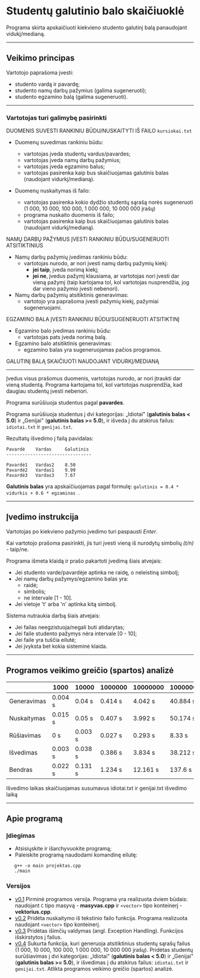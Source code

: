 # Studentų galutinio balo skaičiuoklė #
Programa skirta apskaičiuoti kiekvieno studento galutinį balą panaudojant vidukį/medianą.

- - - 

## Veikimo principas ##

Vartotojo paprašoma įvesti:
* studento vardą ir pavardę;
* studento namų darbų pažymius (galima sugeneruoti);
* studento egzamino balą (galima sugeneruoti).


---------------------------------------------------------------------------------------------------------------------------------------------------------------------
### Vartotojas turi galimybę pasirinkti ###

DUOMENIS SUVESTI RANKINIU BŪDU/NUSKAITYTI IŠ FAILO ```kursiokai.txt```

* Duomenų suvedimas rankiniu būdu:
   * vartotojas įveda studentų vardus/pavardes;
   * vartotojas įveda namų darbų pažymius;
   * vartotojas įveda egzamino balus;
   * vartotojas pasirenka kaip bus skaičiuojamas galutinis balas (naudojant vidurkį/medianą).

* Duomenų nuskaitymas iš failo:
   * vartotojas pasirenka kokio dydžio studentų sąrašą norės sugeneruoti (1 000, 10 000, 100 000, 1 000 000, 10 000 000 įrašų)  
   * programa nuskaito duomenis iš failo;
   * vartotojas pasirenka kaip bus skaičiuojamas galutinis balas (naudojant vidurkį/medianą).

NAMŲ DARBŲ PAŽYMIUS ĮVESTI RANKINIU BŪDU/SUGENERUOTI ATSITIKTINIUS

* Namų darbų pažymių įvedimas rankiniu būdu:
   * vartotojas nurodo, ar nori įvesti namų darbų pažymių kiekį:
      * **jei taip**, įveda norimą kiekį;
      * **jei ne**, įvedus pažymį klausiama, ar vartotojas nori įvesti dar vieną pažymį (taip kartojama tol, kol vartotojas nusprendžia, jog dar vieno pažymio įvesti nebenori).
* Namų darbų pažymių atsitiktinis generavimas:
   * vartotojo yra paprašoma įvesti pažymių kiekį, pažymiai sugeneruojami.    



EGZAMINO BALA ĮVESTI RANKINIU BŪDU/SUGENERUOTI ATSITIKTINĮ

* Egzamino balo įvedimas rankiniu būdu:
   * vartotojas pats įveda norimą balą.
* Egzamino balo atsitiktinis generavimas:
   * egzamino balas yra sugeneruojamas pačios programos. 

GALUTINĮ BALĄ SKAIČIUOTI NAUDOJANT VIDURKĮ/MEDIANĄ


---------------------------------------------------------------------------------------------------------------------------------------------------------------------

Įvedus visus prašomus duomenis, vartotojas nurodo, ar nori įtraukti dar vieną studentą. Programa kartojama tol, kol vartotojas nusprendžia, kad daugiau studentų įvesti nebenori.

Programa surūšiuoja studentus pagal **pavardes**.

Programa surūšiuoja studentus į dvi kategorijas: „Idiotai" (**galutinis balas < 5.0**) ir „Genijai" (**galutinis balas >= 5.0**), ir išveda į du atskirus failus: ```idiotai.txt``` ir ```genijai.txt```.

Rezultatų išvedimo į failą pavidalas:

 ```                                      
Pavardė    Vardas     Galutinis
--------------------------------

Pavardė1   Vardas2    8.50
Pavardė2   Vardas1    9.99
Pavardė3   Vardas3    7.67
 ```

**Galutinis balas** yra apskaičiuojamas pagal formulę: ```galutinis = 0.4 * vidurkis + 0.6 * egzaminas ```.

- - - 

## Įvedimo instrukcija ##

Vartotojas po kiekvieno pažymio įvedimo turi paspausti *Enter*.

Kai vartotojo prašoma pasirinkti, jis turi įvesti vieną iš nurodytų simbolių *(t/n)* - taip/ne.


Programa išmeta klaidą ir prašo pakartoti įvedimą šiais atvejais:
* Jei studento varde/pavardėje aptinka ne raidę, o neleistiną simbolį;
* Jei namų darbų pažymys/egzamino balas yra:
  * raidė;
  * simbolis;
  * ne intervale [1 - 10].
* Jei vietoje 't' arba 'n' aptinka kitą simbolį.

Sistema nutraukia darbą šiais atvejais:
* Jei failas neegzistuoja/negali buti atidarytas;
* Jei faile studento pažymys nėra intervale [0 - 10];
* Jei faile yra tuščia eilutė;
* Jei įvyksta bet kokia sisteminė klaida.

- - - 

## Programos veikimo greičio (spartos) analizė ##

                                    

|              |   1000   |  10000  | 1000000 | 10000000 | 10000000
| ------------ | -------- | ------- | ------- | -------- | --------- 
| Generavimas  | 0.004 s  | 0.04 s  | 0.414 s | 4.042 s  | 40.884 s 
| Nuskaitymas  | 0.015 s  | 0.05 s  | 0.407 s | 3.992 s  | 50.174 s
| Rūšiavimas   | 0 s      | 0.003 s | 0.027 s | 0.293 s  | 8.33 s
| Išvedimas    | 0.003 s  | 0.038 s | 0.386 s | 3.834 s  | 38.212 s
| Bendras      | 0.022 s  | 0.131 s | 1.234 s | 12.161 s | 137.6 s


Išvedimo laikas skaičiuojamas susumavus idiotai.txt ir genijai.txt išvedimo laiką
  
- - -

## Apie programą ##





### Įdiegimas ####
* Atsisiųskite ir išarchyvuokite programą;
* Paleiskite programą naudodami komandinę eilutę:
```
   g++ -o main projektas.cpp
   ./main
   ```

### Versijos ###

* [v0.1](https://github.com/austejaha/Projektas/tree/v0.1) Pirminė programos versija. Programa yra realizuota dviem būdais: naudojant ```C``` tipo masyvą - **masyvas.cpp** ir ```<vector>``` tipo konteinerį - **vektorius.cpp**. 
* [v0.2](https://github.com/austejaha/Projektas/tree/v0.2) Pridėta nuskaitymo iš tekstinio failo funkcija. Programa realizuota naudojant ```<vector>``` tipo konteinerį. 
* [v0.3](https://github.com/austejaha/Projektas/tree/v0.3) Pridėtas išimčių valdymas (angl. Exception Handling). Funkcijos išskirstytos į failus.
* [v0.4](https://github.com/austejaha/Projektas/tree/v0.4) Sukurta funkcija, kuri generuoja atsitiktinius studentų sąrašų failus (1 000, 10 000, 100 000, 1 000 000, 10 000 000 įrašų). Pridėtas studentų surūšiavimas į dvi kategorijas: „Idiotai" (**galutinis balas < 5.0**) ir „Genijai" (**galutinis balas >= 5.0**), ir išvedimas į du atskirus failus: ```idiotai.txt``` ir ```genijai.txt```. Atlikta programos veikimo greičio (spartos) analizė.


